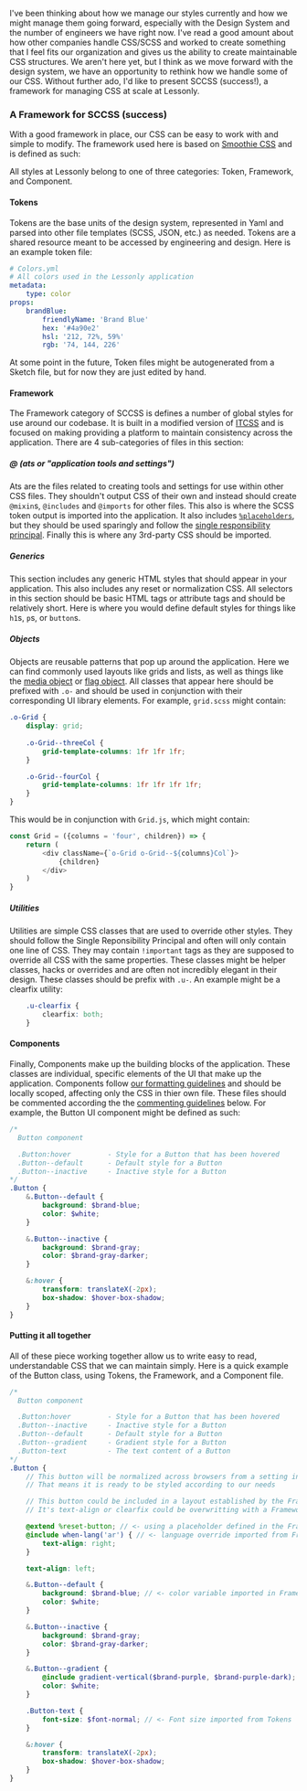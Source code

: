 I've been thinking about how we manage our styles currently and how we might manage them going forward, especially with the Design System and the number of engineers we have right now. I've read a good amount about how other companies handle CSS/SCSS and worked to create something that I feel fits our organization and gives us the ability to create maintainable CSS structures. We aren't here yet, but I think as we move forward with the design system, we have an opportunity to rethink how we handle some of our CSS. Without further ado, I'd like to present SCCSS (success!), a framework for managing CSS at scale at Lessonly.

### A Framework for SCCSS (success)

With a good framework in place, our CSS can be easy to work with and simple to modify. The framework used here is based on [Smoothie CSS](https://smoothie-css.com) and is defined as such:

All styles at Lessonly belong to one of three categories: Token, Framework, and Component. 

#### Tokens

Tokens are the base units of the design system, represented in Yaml and parsed into other file templates (SCSS, JSON, etc.) as needed. Tokens are a shared resource meant to be accessed by engineering and design. Here is an example token file:

```yml
# Colors.yml
# All colors used in the Lessonly application
metadata:
    type: color
props:
    brandBlue:
        friendlyName: 'Brand Blue'
        hex: '#4a90e2'
        hsl: '212, 72%, 59%'
        rgb: '74, 144, 226'
```

At some point in the future, Token files might be autogenerated from a Sketch file, but for now they are just edited by hand.

#### Framework

The Framework category of SCCSS is defines a number of global styles for use around our codebase. It is built in a modified version of [ITCSS](https://itcss.io/) and is focused on making providing a platform to maintain consistency across the application. There are 4 sub-categories of files in this section:

##### @ (ats or "application tools and settings")

Ats are the files related to creating tools and settings for use within other CSS files. They shouldn't output CSS of their own and instead should create `@mixin`s, `@includes` and `@imports` for other files. This also is where the SCSS token output is imported into the application. It also includes [`%placeholders`](https://sass-lang.com/guide#topic-7), but they should be used sparingly and follow the [single responsibility principal](https://en.wikipedia.org/wiki/Single_responsibility_principle). Finally this is where any 3rd-party CSS should be imported.

##### Generics

This section includes any generic HTML styles that should appear in your application. This also includes any reset or normalization CSS. All selectors in this section should be basic HTML tags or attribute tags and should be relatively short. Here is where you would define default styles for things like `h1`s, `p`s, or `button`s.

##### Objects

Objects are reusable patterns that pop up around the application. Here we can find commonly used layouts like grids and lists, as well as things like the [media object](https://getbootstrap.com/docs/4.0/layout/media-object/) or [flag object](https://csswizardry.com/2013/05/the-flag-object/). All classes that appear here should be prefixed with `.o-` and should be used in conjunction with their corresponding UI library elements. For example, `grid.scss` might contain: 

```scss
.o-Grid {
    display: grid;
    
    .o-Grid--threeCol {
        grid-template-columns: 1fr 1fr 1fr;
    }

    .o-Grid--fourCol {
        grid-template-columns: 1fr 1fr 1fr 1fr;
    }
}
```

This would be in conjunction with `Grid.js`, which might contain:

```js
const Grid = ({columns = 'four', children}) => {
    return (
        <div className={`o-Grid o-Grid--${columns}Col`}>
            {children}
        </div>
    )
}
```

##### Utilities

Utilities are simple CSS classes that are used to override other styles. They should follow the Single Reponsibility Principal and often will only contain one line of CSS. They may contain `!important` tags as they are supposed to override all CSS with the same properties. These classes might be helper classes, hacks or overrides and are often not incredibly elegant in their design. These classes should be prefix with `.u-`. An example might be a clearfix utility:

```scss
    .u-clearfix {
        clearfix: both;
    }
```

#### Components

Finally, Components make up the building blocks of the application. These classes are individual, specific elements of the UI that make up the application. Components follow [our formatting guidelines](#extends--includes--styles--nested-styles) and should be locally scoped, affecting only the CSS in thier own file. These files should be commented according the the [commenting guidelines](#comment-class-usage) below. For example, the Button UI component might be defined as such: 

```scss
/*
  Button component

  .Button:hover         - Style for a Button that has been hovered
  .Button--default      - Default style for a Button
  .Button--inactive     - Inactive style for a Button
*/
.Button {
    &.Button--default {
        background: $brand-blue;
        color: $white;
    }

    &.Button--inactive {
        background: $brand-gray;
        color: $brand-gray-darker;
    }

    &:hover {
        transform: translateX(-2px);
        box-shadow: $hover-box-shadow;
    }
}
```

#### Putting it all together

All of these piece working together allow us to write easy to read, understandable CSS that we can maintain simply. Here is a quick example of the Button class, using Tokens, the Framework, and a Component file.

```scss
/*
  Button component

  .Button:hover         - Style for a Button that has been hovered
  .Button--inactive     - Inactive style for a Button
  .Button--default      - Default style for a Button
  .Button--gradient     - Gradient style for a Button
  .Button-text          - The text content of a Button
*/
.Button {
    // This button will be normalized across browsers from a setting in Framework/Generic
    // That means it is ready to be styled according to our needs

    // This button could be included in a layout established by the Framework/Object section
    // It's text-align or clearfix could be overwritting with a Framework/Utility class

    @extend %reset-button; // <- using a placeholder defined in the Framework/ats section
    @include when-lang('ar') { // <- language override imported from Frameworks/ats
        text-align: right;
    }

    text-align: left;

    &.Button--default {
        background: $brand-blue; // <- color variable imported in Framework/ats and defined in our tokens
        color: $white;
    }

    &.Button--inactive {
        background: $brand-gray;
        color: $brand-gray-darker;
    }

    &.Button--gradient {
        @include gradient-vertical($brand-purple, $brand-purple-dark); // <- Gradient mixin defined in Framework/ats 
        color: $white;
    }

    .Button-text {
        font-size: $font-normal; // <- Font size imported from Tokens
    }

    &:hover {
        transform: translateX(-2px);
        box-shadow: $hover-box-shadow;
    }
}
```

